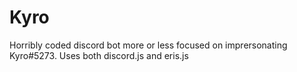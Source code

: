 # Kyro
Horribly coded discord bot more or less focused on imprersonating Kyro#5273. Uses both discord.js and eris.js
